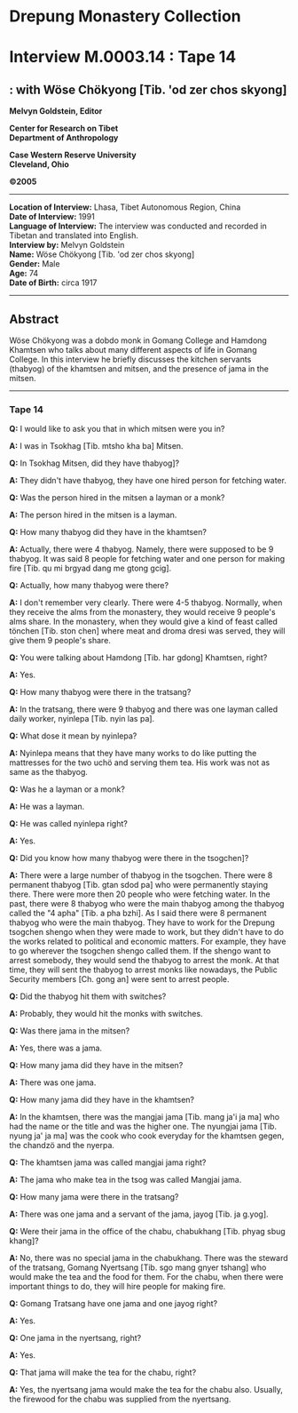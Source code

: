 # Drepung Monastery Collection  
# Interview M.0003.14 : Tape 14  
##  : with Wöse Chökyong [Tib. 'od zer chos skyong]  


**Melvyn Goldstein, Editor**  

**Center for Research on Tibet**  
**Department of Anthropology**  

**Case Western Reserve University**  
**Cleveland, Ohio**  

**©2005**  

---  
**Location of Interview:** Lhasa, Tibet Autonomous Region, China  
**Date of Interview:** 1991  
**Language of Interview:** The interview was conducted and recorded in Tibetan and translated into English.  
**Interview by:** Melvyn Goldstein  
**Name:** Wöse Chökyong [Tib. 'od zer chos skyong]  
**Gender:** Male  
**Age:** 74  
**Date of Birth:** circa 1917  

---  
## Abstract  

Wöse Chökyong was a dobdo monk in Gomang College and Hamdong Khamtsen who talks about many different aspects of life in Gomang College. In this interview he briefly discusses the kitchen servants (thabyog) of the khamtsen and mitsen, and the presence of jama in the mitsen.
  
---
### Tape 14  
**Q:**  I would like to ask you that in which mitsen were you in?   

**A:**  I was in Tsokhag [Tib. mtsho kha ba] Mitsen.   

**Q:**  In Tsokhag Mitsen, did they have thabyog]?   

**A:**  They didn't have thabyog, they have one hired person for fetching water.   

**Q:**  Was the person hired in the mitsen a layman or a monk?   

**A:**  The person hired in the mitsen is a layman.   

**Q:**  How many thabyog did they have in the khamtsen?   

**A:**  Actually, there were 4 thabyog. Namely, there were supposed to be 9 thabyog. It was said 8 people for fetching water and one person for making fire [Tib. qu mi brgyad dang me gtong gcig].   

**Q:**  Actually, how many thabyog were there?   

**A:**  I don't remember very clearly. There were 4-5 thabyog. Normally, when they receive the alms from the monastery, they would receive 9 people's alms share. In the monastery, when they would give a kind of feast called tönchen [Tib. ston chen] where meat and droma dresi was served, they will give them 9 people's share.   

**Q:**  You were talking about Hamdong [Tib. har gdong] Khamtsen, right?   

**A:**  Yes.   

**Q:**  How many thabyog were there in the tratsang?   

**A:**  In the tratsang, there were 9 thabyog and there was one layman called daily worker, nyinlepa [Tib. nyin las pa].   

**Q:**  What dose it mean by nyinlepa?   

**A:**  Nyinlepa means that they have many works to do like putting the mattresses for the two uchö and serving them tea. His work was not as same as the thabyog.   

**Q:**  Was he a layman or a monk?   

**A:**  He was a layman.   

**Q:**  He was called nyinlepa right?   

**A:**  Yes.   

**Q:**  Did you know how many thabyog were there in the tsogchen]?   

**A:**  There were a large number of thabyog in the tsogchen. There were 8 permanent thabyog [Tib. gtan sdod pa] who were permanently staying there. There were more then 20 people who were fetching water. In the past, there were 8 thabyog who were the main thabyog among the thabyog called the "4 apha" [Tib. a pha bzhi].  As I said there were 8 permanent thabyog who were the main thabyog. They have to work for the Drepung tsogchen shengo when they were made to work, but they didn't have to do the works related to political and economic matters. For example, they have to go wherever the tsogchen shengo called them. If the shengo want to arrest somebody, they would send the thabyog to arrest the monk. At that time, they will sent the thabyog to arrest monks like nowadays, the Public Security members [Ch. gong an] were sent to arrest people.   

**Q:**  Did the thabyog hit them with switches?   

**A:**  Probably, they would hit the monks with switches.   

**Q:**  Was there jama in the mitsen?   

**A:**  Yes, there was a jama.   

**Q:**  How many jama did they have in the mitsen?   

**A:**  There was one jama.   

**Q:**  How many jama did they have in the khamtsen?   

**A:**  In the khamtsen, there was the mangjai jama [Tib. mang ja'i ja ma] who had the name or the title and was the higher one. The nyungjai jama [Tib. nyung ja' ja ma] was the cook who cook everyday for the khamtsen gegen, the chandzö and the nyerpa.   

**Q:**  The khamtsen jama was called mangjai jama right?   

**A:**  The jama who make tea in the tsog was called Mangjai jama.   

**Q:**  How many jama were there in the tratsang?   

**A:**  There was one jama and a servant of the jama, jayog [Tib. ja g.yog].   

**Q:**  Were their jama in the office of the chabu, chabukhang [Tib. phyag sbug khang]?   

**A:**  No, there was no special jama in the chabukhang. There was the steward of the tratsang, Gomang Nyertsang [Tib. sgo mang gnyer tshang] who would make the tea and the food for them. For the chabu, when there were important things to do, they will hire people for making fire.   

**Q:**  Gomang Tratsang have one jama and one jayog right?   

**A:**  Yes.   

**Q:**  One jama in the nyertsang, right?   

**A:**  Yes.   

**Q:**  That jama will make the tea for the chabu, right?   

**A:**  Yes, the nyertsang jama would make the tea for the chabu also. Usually, the firewood for the chabu was supplied from the nyertsang.   

